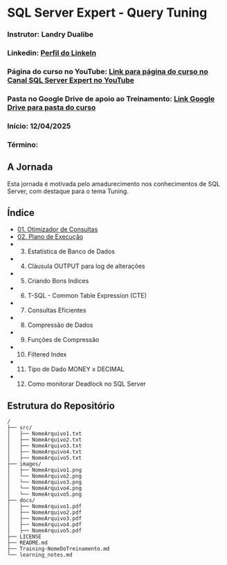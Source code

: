 # SQL Server Expert - Query Tuning

### **Instrutor**: Landry Dualibe
### **Linkedin**: [Perfil do LinkeIn](ColeAquiLinkPaginaPerfilLinkedinInstrutor)
### **Página do curso no YouTube**: [Link para página do curso no Canal SQL Server Expert no YouTube](https://youtube.com/playlist?list=PLFJZoKXyt7iaom2mmmhb2z2us-s0XXAmt&si=xYWajVvIPc4BfsWM)
### **Pasta no Google Drive de apoio ao Treinamento**: [Link Google Drive para pasta do curso](https://drive.google.com/drive/folders/1f2Trp_h5zyIuJWW1SE1yGc8Jxrkr93w2?usp=sharing)
### **Início**: 12/04/2025
### **Término**: 

## A Jornada

Esta jornada é motivada pelo amadurecimento nos conhecimentos de SQL Server, com destaque para o tema Tuning.

## Índice

- [01. Otimizador de Consultas](01.Otimizador_de_Consultas.md)
- [02. Plano de Execução](02.Plano_de_Execucao.md)
- 03. Estatística de Banco de Dados
- 04. Cláusula OUTPUT para log de alterações
- 05. Criando Bons Indices
- 06. T-SQL - Common Table Expression (CTE)
- 07. Consultas Eficientes
- 08. Compressão de Dados
- 09. Funções de Compressão
- 10. Filtered Index
- 11. Tipo de Dado MONEY x DECIMAL
- 12. Como monitorar Deadlock no SQL Server

## Estrutura do Repositório

```plaintext
/
├── src/
│   ├── NomeArquivo1.txt
│   ├── NomeArquivo2.txt
│   ├── NomeArquivo3.txt
│   ├── NomeArquivo4.txt
│   ├── NomeArquivo5.txt
├── images/
│   ├── NomeArquivo1.png
│   └── NomeArquivo2.png
│   └── NomeArquivo3.png
│   └── NomeArquivo4.png
│   └── NomeArquivo5.png
├── docs/
│   ├── NomeArquivo1.pdf
│   ├── NomeArquivo2.pdf
│   ├── NomeArquivo3.pdf
│   ├── NomeArquivo4.pdf
│   ├── NomeArquivo5.pdf
├── LICENSE
├── README.md
├── Training-NomeDoTreinamento.md
└── learning_notes.md
